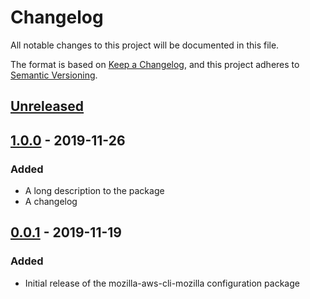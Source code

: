 # Changelog
All notable changes to this project will be documented in this file.

The format is based on [Keep a Changelog](https://keepachangelog.com/en/1.0.0/),
and this project adheres to [Semantic Versioning](https://semver.org/spec/v2.0.0.html).

## [Unreleased]

## [1.0.0] - 2019-11-26
### Added
* A long description to the package
* A changelog

## [0.0.1] - 2019-11-19
### Added
* Initial release of the mozilla-aws-cli-mozilla configuration package

[Unreleased]: https://github.com/mozilla-iam/mozilla-aws-cli-mozilla/compare/v1.0.0...HEAD
[1.0.0]: https://github.com/mozilla-iam/mozilla-aws-cli-mozilla/compare/v0.0.1...v1.0.0
[0.0.1]: https://github.com/mozilla-iam/mozilla-aws-cli-mozilla/releases/tag/v0.0.1
